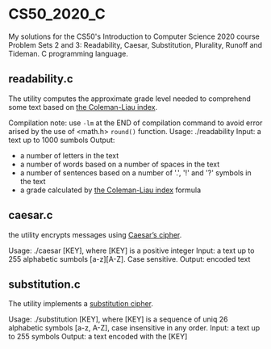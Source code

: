 # CS50_2020_C
My solutions for the CS50's Introduction to Computer Science 2020 course Problem Sets 2 and 3: Readability, Caesar, Substitution, Plurality, Runoff and Tideman. C programming language.

## readability.c
The utility computes the approximate grade level needed to comprehend some text based on [the Coleman-Liau index](https://en.wikipedia.org/wiki/Coleman%E2%80%93Liau_index).

Compilation note: use `-lm` at the END of compilation command to avoid error arised by the use of <math.h> `round()` function.
Usage: ./readability
Input: a text up to 1000 sumbols
Output:
 - a number of letters in the text
 - a number of words based on a number of spaces in the text
 - a number of sentences based on a number of '.', '!' and '?' symbols in the text
 - a grade calculated by [the Coleman-Liau index](https://en.wikipedia.org/wiki/Coleman%E2%80%93Liau_index) formula
 
## caesar.c
the utility encrypts messages using [Caesar’s cipher](https://en.wikipedia.org/wiki/Caesar_cipher).

Usage: ./caesar [KEY], where [KEY] is a positive integer
Input: a text up to 255 alphabetic sumbols [a-z][A-Z]. Case sensitive.
Output: encoded text

## substitution.c
The utility implements a [substitution cipher](https://en.wikipedia.org/wiki/Substitution_cipher).

Usage: ./substitution [KEY], where [KEY] is a sequence of uniq 26 alphabetic symbols [a-z, A-Z], case insensitive in any order.
Input: a text up to 255 symbols
Output: a text encoded with the [KEY]

